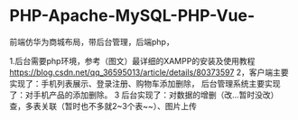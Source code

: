 # PHP-Apache-MySQL-PHP-Vue-
前端仿华为商城布局，带后台管理，后端php，

1.后台需要php环境，参考（图文）最详细的XAMPP的安装及使用教程
https://blog.csdn.net/qq_36595013/article/details/80373597
2，客户端主要实现了：手机列表展示、登录注册、购物车添加删除，
后台管理系统主要实现了：对手机产品的添加删除。
3 后台实现了：对数据的增删（改...暂时没改）查，多表关联（暂时也不多就2~3个表~~）、图片上传
